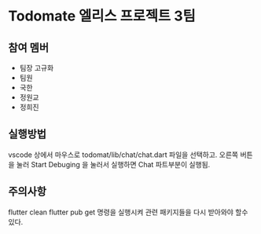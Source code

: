# Todomate 엘리스 프로젝트 3팀 

## 참여 멤버
- 팀장 고규화
- 팀원
 - 국한
 - 정원교
 - 정희진


## 실행방법 
vscode 상에서
마우스로 todomat/lib/chat/chat.dart 파일을 선택하고. 오른쪽 버튼을 눌러 Start Debuging 을 눌러서 실행하면 Chat 파트부분이 실행됨.

## 주의사항
flutter clean
flutter pub get 
명령을 실행시켜 관련 패키지들을 다시 받아와야 할수 있다.



